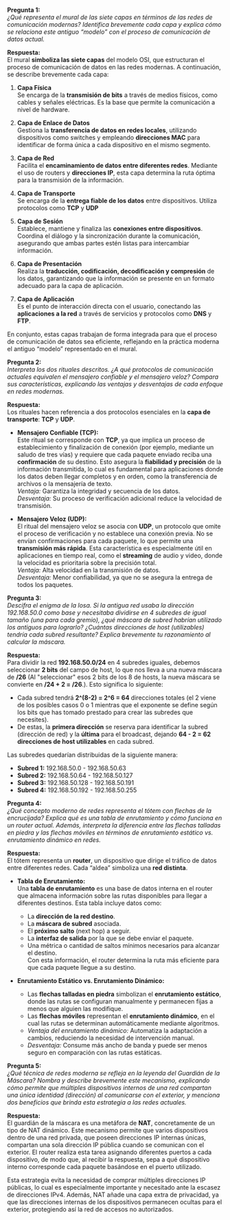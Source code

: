 **Pregunta 1:**  
*¿Qué representa el mural de las siete capas en términos de las redes de comunicación modernas? Identifica brevemente cada capa y explica cómo se relaciona este antiguo “modelo” con el proceso de comunicación de datos actual.*

**Respuesta:**  
El mural **simboliza las siete capas** del modelo OSI, que estructuran el proceso de comunicación de datos en las redes modernas. A continuación, se describe brevemente cada capa:

1. **Capa Física**  
   Se encarga de la **transmisión de bits** a través de medios físicos, como cables y señales eléctricas. Es la base que permite la comunicación a nivel de hardware.

2. **Capa de Enlace de Datos**  
   Gestiona la **transferencia de datos en redes locales**, utilizando dispositivos como switches y empleando **direcciones MAC** para identificar de forma única a cada dispositivo en el mismo segmento.

3. **Capa de Red**  
   Facilita el **encaminamiento de datos entre diferentes redes**. Mediante el uso de routers y **direcciones IP**, esta capa determina la ruta óptima para la transmisión de la información.

4. **Capa de Transporte**  
   Se encarga de la **entrega fiable de los datos** entre dispositivos. Utiliza protocolos como **TCP** y **UDP** 

5. **Capa de Sesión**  
   Establece, mantiene y finaliza las **conexiones entre dispositivos**. Coordina el diálogo y la sincronización durante la comunicación, asegurando que ambas partes estén listas para intercambiar información.

6. **Capa de Presentación**  
   Realiza la **traducción, codificación, decodificación y compresión** de los datos, garantizando que la información se presente en un formato adecuado para la capa de aplicación.

7. **Capa de Aplicación**  
   Es el punto de interacción directa con el usuario, conectando las **aplicaciones a la red** a través de servicios y protocolos como **DNS** y **FTP**.

En conjunto, estas capas trabajan de forma integrada para que el proceso de comunicación de datos sea eficiente, reflejando en la práctica moderna el antiguo “modelo” representado en el mural.


**Pregunta 2:**  
*Interpreta los dos rituales descritos. ¿A qué protocolos de comunicación actuales equivalen el mensajero confiable y el mensajero veloz? Compara sus características, explicando las ventajas y desventajas de cada enfoque en redes modernas.*

**Respuesta:**  
Los rituales hacen referencia a dos protocolos esenciales en la **capa de transporte**: **TCP** y **UDP**.

- **Mensajero Confiable (TCP):**  
  Este ritual se corresponde con **TCP**, ya que implica un proceso de establecimiento y finalización de conexión (por ejemplo, mediante un saludo de tres vías) y requiere que cada paquete enviado reciba una **confirmación** de su destino. Esto asegura la **fiabilidad y precisión** de la información transmitida, lo cual es fundamental para aplicaciones donde los datos deben llegar completos y en orden, como la transferencia de archivos o la mensajería de texto.  
  *Ventaja:* Garantiza la integridad y secuencia de los datos.  
  *Desventaja:* Su proceso de verificación adicional reduce la velocidad de transmisión.

- **Mensajero Veloz (UDP):**  
  El ritual del mensajero veloz se asocia con **UDP**, un protocolo que omite el proceso de verificación y no establece una conexión previa. No se envían confirmaciones para cada paquete, lo que permite una **transmisión más rápida**. Esta característica es especialmente útil en aplicaciones en tiempo real, como el **streaming** de audio y video, donde la velocidad es prioritaria sobre la precisión total.  
  *Ventaja:* Alta velocidad en la transmisión de datos.  
  *Desventaja:* Menor confiabilidad, ya que no se asegura la entrega de todos los paquetes.


**Pregunta 3:**  
*Descifra el enigma de la losa. Si la antigua red usaba la dirección 192.168.50.0 como base y necesitaba dividirse en 4 subredes de igual tamaño (una para cada gremio), ¿qué máscara de subred habrían utilizado los antiguos para lograrlo? ¿Cuántas direcciones de host (utilizables) tendría cada subred resultante? Explica brevemente tu razonamiento al calcular la máscara.*

**Respuesta:**  
Para dividir la red **192.168.50.0/24** en 4 subredes iguales, debemos seleccionar **2 bits** del campo de host, lo que nos lleva a una nueva máscara de **/26** (Al "seleccionar" esos 2 bits de los 8 de hosts, la nueva máscara se convierte en **/24 + 2 = /26**.). Esto significa lo siguiente:

- Cada subred tendrá **2^(8-2) = 2^6 = 64** direcciones totales (el 2 viene de los posibles casos 0 o 1 mientras que el exponente se define según los bits que has tomado prestado para crear las subredes que necesites).
- De estas, la **primera dirección** se reserva para identificar la subred (dirección de red) y la **última** para el broadcast, dejando **64 - 2 = 62 direcciones de host utilizables** en cada subred.

Las subredes quedarían distribuidas de la siguiente manera:

- **Subred 1:** 192.168.50.0 - 192.168.50.63  
- **Subred 2:** 192.168.50.64 - 192.168.50.127  
- **Subred 3:** 192.168.50.128 - 192.168.50.191  
- **Subred 4:** 192.168.50.192 - 192.168.50.255  


**Pregunta 4:**  
*¿Qué concepto moderno de redes representa el tótem con flechas de la encrucijada? Explica qué es una tabla de enrutamiento y cómo funciona en un router actual. Además, interpreta la diferencia entre las flechas talladas en piedra y las flechas móviles en términos de enrutamiento estático vs. enrutamiento dinámico en redes.*

**Respuesta:**  
El tótem representa un **router**, un dispositivo que dirige el tráfico de datos entre diferentes redes. Cada “aldea” simboliza una **red distinta**.

- **Tabla de Enrutamiento:**  
  Una **tabla de enrutamiento** es una base de datos interna en el router que almacena información sobre las rutas disponibles para llegar a diferentes destinos. Esta tabla incluye datos como:  
  - La **dirección de la red destino**.  
  - La **máscara de subred** asociada.  
  - El **próximo salto** (next hop) a seguir.  
  - La **interfaz de salida** por la que se debe enviar el paquete.  
  - Una métrica o cantidad de saltos mínimos necesarios para alcanzar el destino.  
  Con esta información, el router determina la ruta más eficiente para que cada paquete llegue a su destino.

- **Enrutamiento Estático vs. Enrutamiento Dinámico:**  
  - Las **flechas talladas en piedra** simbolizan el **enrutamiento estático**, donde las rutas se configuran manualmente y permanecen fijas a menos que alguien las modifique.  
  - Las **flechas móviles** representan el **enrutamiento dinámico**, en el cual las rutas se determinan automáticamente mediante algoritmos.
  - *Ventaja del enrutamiento dinámico:* Automatiza la adaptación a cambios, reduciendo la necesidad de intervención manual.  
  - *Desventaja:* Consume más ancho de banda y puede ser menos seguro en comparación con las rutas estáticas.


**Pregunta 5:**  
*¿Qué técnica de redes moderna se refleja en la leyenda del Guardián de la Máscara? Nombra y describe brevemente este mecanismo, explicando cómo permite que múltiples dispositivos internos de una red compartan una única identidad (dirección) al comunicarse con el exterior, y menciona dos beneficios que brinda esta estrategia a las redes actuales.*

**Respuesta:**  
El guardián de la máscara es una metáfora de **NAT**, concretamente de un tipo de NAT dinámico. Este mecanismo permite que varios dispositivos dentro de una red privada, que poseen direcciones IP internas únicas, compartan una sola dirección IP pública cuando se comunican con el exterior. El router realiza esta tarea asignando diferentes puertos a cada dispositivo, de modo que, al recibir la respuesta, sepa a qué dispositivo interno corresponde cada paquete basándose en el puerto utilizado.

Esta estrategia evita la necesidad de comprar múltiples direcciones IP públicas, lo cual es especialmente importante y necesitado ante la escasez de direcciones IPv4. Además, NAT añade una capa extra de privacidad, ya que las direcciones internas de los dispositivos permanecen ocultas para el exterior, protegiendo así la red de accesos no autorizados.


